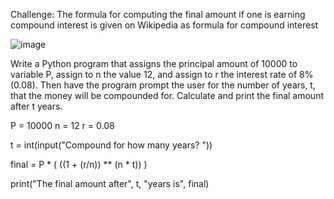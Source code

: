 Challenge: The formula for computing the final amount if one is earning compound interest is given on Wikipedia as
formula for compound interest

![image](https://user-images.githubusercontent.com/103328611/199859841-92328d1d-92d4-4b69-b708-b3ed64fb3aa8.png)

Write a Python program that assigns the principal amount of 10000 to variable P, assign to n the value 12, and assign to r the interest rate of 8% (0.08). Then have the program prompt the user for the number of years, t, that the money will be compounded for. Calculate and print the final amount after t years.


P = 10000
n = 12
r = 0.08

t = int(input("Compound for how many years? "))

final = P * ( ((1 + (r/n)) ** (n * t)) )

print("The final amount after", t, "years is", final)
